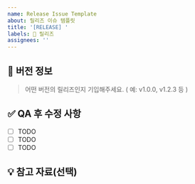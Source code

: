 ```yaml
---
name: Release Issue Template
about: 릴리즈 이슈 템플릿
title: '[RELEASE] '
labels: 🚀 릴리즈
assignees: ''
---
```


## 🔖 버전 정보

> 어떤 버전의 릴리즈인지 기입해주세요. ( 예: v1.0.0, v1.2.3 등 )

## ✅ QA 후 수정 사항

- [ ] TODO
- [ ] TODO
- [ ] TODO

## 💡 참고 자료(선택)
